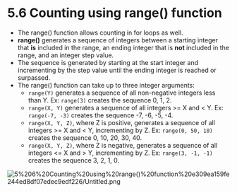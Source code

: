 # 5.6 Counting using range() function

- The range() function allows counting in for loops as well.
- **range()** generates a sequence of integers between a starting integer that **is** included in the range, an ending integer that is **not** included in the range, and an integer step value.
- The sequence is generated by starting at the start integer and incrementing by the step value until the ending integer is reached or surpassed.
- The range() function can take up to three integer arguments:
    - `range(Y)` generates a sequence of all non-negative integers less than Y.
    Ex: `range(3)` creates the sequence 0, 1, 2.
    - `range(X, Y)` generates a sequence of all integers >= X and < Y.
    Ex: `range(-7, -3)` creates the sequence -7, -6, -5, -4.
    - `range(X, Y, Z)`, where Z is positive, generates a sequence of all integers >= X and < Y, incrementing by Z.
    Ex: `range(0, 50, 10)` creates the sequence 0, 10, 20, 30, 40.
    - `range(X, Y, Z)`, where Z is negative, generates a sequence of all integers <= X and > Y, incrementing by Z.
    Ex: `range(3, -1, -1)` creates the sequence 3, 2, 1, 0.

![5%206%20Counting%20using%20range()%20function%20e309ea159fe244ed8df07edec9edf226/Untitled.png](5.6.png)